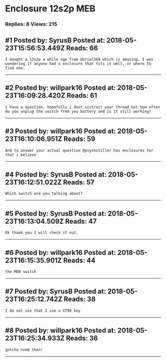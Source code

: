 # Enclosure 12s2p MEB

### Replies: 8 Views: 215

## \#1 Posted by: SyrusB Posted at: 2018-05-23T15:56:53.449Z Reads: 66

```
I bought a 12s2p a while ago from @oriol360 which is amazing, I was wondering if anyone had a enclosure that fits it well, or where to find one.
```

---
## \#2 Posted by: willpark16 Posted at: 2018-05-23T16:09:28.420Z Reads: 61

```
i have a question, hopefully i dont sistract your thread but how often do you unplug the switch from you battery and is it still working?
```

---
## \#3 Posted by: willpark16 Posted at: 2018-05-23T16:10:06.951Z Reads: 59

```
And to answer your actual question @psychotiller has enclosures for that i believe
```

---
## \#4 Posted by: SyrusB Posted at: 2018-05-23T16:12:51.022Z Reads: 57

```
Which switch are you talking about?
```

---
## \#5 Posted by: SyrusB Posted at: 2018-05-23T16:13:04.509Z Reads: 47

```
Ok thank you I will check it out.
```

---
## \#6 Posted by: willpark16 Posted at: 2018-05-23T16:15:35.901Z Reads: 44

```
the MEB switch
```

---
## \#7 Posted by: SyrusB Posted at: 2018-05-23T16:25:12.742Z Reads: 38

```
I do not use that I use a XT90 key
```

---
## \#8 Posted by: willpark16 Posted at: 2018-05-23T16:25:34.933Z Reads: 36

```
gotcha nvmd then!
```

---
